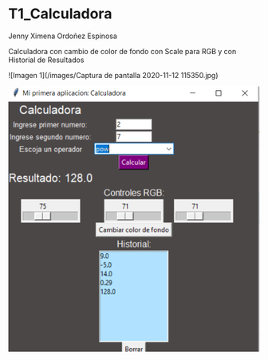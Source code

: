 # T1_Calculadora

Jenny Ximena Ordoñez Espinosa

Calculadora con cambio de color de fondo con Scale para RGB y con Historial de Resultados

![Imagen 1](/images/Captura de pantalla 2020-11-12 115350.jpg)

![Imagen 2](/images/image.png)
